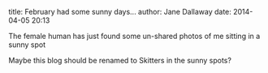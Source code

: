 
title: February had some sunny days...
author: Jane Dallaway
date: 2014-04-05 20:13





The female human has just found some un-shared photos of me sitting in a sunny spot

Maybe this blog should be renamed to Skitters in the sunny spots?   
      